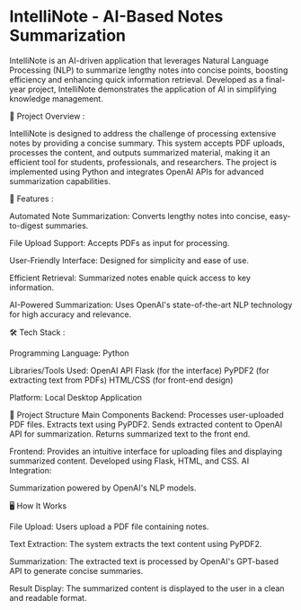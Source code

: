 # IntelliNote - AI-Based Notes Summarization

IntelliNote is an AI-driven application that leverages Natural Language Processing (NLP) to summarize lengthy notes into concise points, boosting efficiency and enhancing quick information retrieval. Developed as a final-year project, IntelliNote demonstrates the application of AI in simplifying knowledge management.

📝 Project Overview :

IntelliNote is designed to address the challenge of processing extensive notes by providing a concise summary. This system accepts PDF uploads, processes the content, and outputs summarized material, making it an efficient tool for students, professionals, and researchers. The project is implemented using Python and integrates OpenAI APIs for advanced summarization capabilities.

🚀 Features :

Automated Note Summarization: Converts lengthy notes into concise, easy-to-digest summaries.

File Upload Support: Accepts PDFs as input for processing.

User-Friendly Interface: Designed for simplicity and ease of use.

Efficient Retrieval: Summarized notes enable quick access to key information.

AI-Powered Summarization: Uses OpenAI's state-of-the-art NLP technology for high accuracy and relevance.


🛠️ Tech Stack :

Programming Language: Python

Libraries/Tools Used:
OpenAI API
Flask (for the interface)
PyPDF2 (for extracting text from PDFs)
HTML/CSS (for front-end design)

Platform: Local Desktop Application


📂 Project Structure
Main Components
Backend:
Processes user-uploaded PDF files.
Extracts text using PyPDF2.
Sends extracted content to OpenAI API for summarization.
Returns summarized text to the front end.

Frontend:
Provides an intuitive interface for uploading files and displaying summarized content.
Developed using Flask, HTML, and CSS.
AI Integration:

Summarization powered by OpenAI's NLP models.

🖥️ How It Works

File Upload: Users upload a PDF file containing notes.

Text Extraction: The system extracts the text content using PyPDF2.

Summarization: The extracted text is processed by OpenAI's GPT-based API to generate concise summaries.

Result Display: The summarized content is displayed to the user in a clean and readable format.
